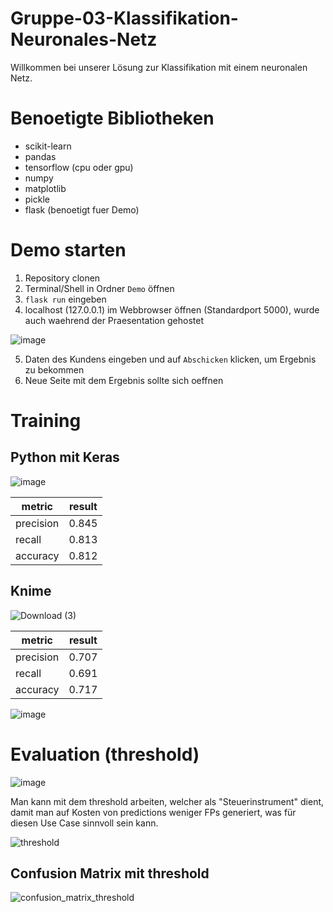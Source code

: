 # Gruppe-03-Klassifikation-Neuronales-Netz

Willkommen bei unserer Lösung zur Klassifikation mit einem neuronalen Netz.

# Benoetigte Bibliotheken
- scikit-learn
- pandas
- tensorflow (cpu oder gpu)
- numpy
- matplotlib
- pickle
- flask (benoetigt fuer Demo)

# Demo starten
1. Repository clonen
2. Terminal/Shell in Ordner `Demo` öffnen
3. `flask run` eingeben
4. localhost (127.0.0.1) im Webbrowser öffnen (Standardport 5000), wurde auch waehrend der Praesentation gehostet

![image](https://user-images.githubusercontent.com/116145963/220192295-d9bb395b-1fd5-49a6-a7ad-52963156e9ae.png)


5. Daten des Kundens eingeben und auf `Abschicken` klicken, um Ergebnis zu bekommen
6. Neue Seite mit dem Ergebnis sollte sich oeffnen

# Training

## Python mit Keras
![image](https://user-images.githubusercontent.com/116145963/222932073-2b14f502-0747-4552-b063-d72eb22b6d9a.png)


| metric | result |
| --- | --- |
| precision | 0.845 |
| recall | 0.813 |
| accuracy | 0.812 |

## Knime

![Download (3)](https://user-images.githubusercontent.com/116145963/221373882-1bb34dc9-a582-42d1-9bdc-cf388e937099.png)

| metric | result |
| --- | --- |
| precision | 0.707 |
| recall | 0.691 |
| accuracy | 0.717 |


![image](https://user-images.githubusercontent.com/116145963/218550747-5661cb20-cc06-48ac-8460-de1cd9f08ea0.png)


# Evaluation (threshold)

![image](https://user-images.githubusercontent.com/116145963/222956923-cd2d2002-4915-4a76-91bc-59a1141c542d.png)


Man kann mit dem threshold arbeiten, welcher als "Steuerinstrument" dient, damit man auf Kosten von predictions weniger FPs generiert, was für diesen Use Case sinnvoll sein kann.

![threshold](https://user-images.githubusercontent.com/116145963/222957046-0c983988-819f-464d-adae-839688903947.png)


## Confusion Matrix mit threshold
![confusion_matrix_threshold](https://user-images.githubusercontent.com/116145963/222957123-4188d596-1e88-4624-937f-b49e78fb45ac.png)


